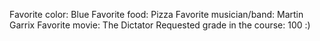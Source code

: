 Favorite color: Blue
Favorite food: Pizza
Favorite musician/band: Martin Garrix
Favorite movie: The Dictator
Requested grade in the course: 100 :)
